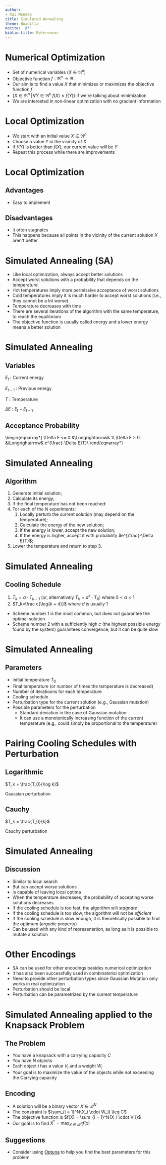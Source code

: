 ```yaml
---
author:
- Rui Mendes
title: Simulated Annealing
theme: Boadilla
nocite: '@*'
biblio-title: References
---
```


[//]: # (
pandoc -t beamer -H latex_preamble.tex -s --bibliography other.bib --filter pandoc-citeproc OtherParadigms.md  -o OtherParadigms.tex
)

# Numerical Optimization
- Set of numerical variables ($X \in \Re^n$)
- Objective function $f: \Re^n \rightarrow \Re$
- Our aim is to find a value $X$ that minimizes or maximizes the objective function $f$
- $\{X \in \Re^n \,|\, \forall Y \in \Re^n \; f(X) \le f(Y)\}$ if we're talking about minimization
- We are interested in non-linear optimization with no gradient information

# Local Optimization
- We start with an initial value $X \in \Re^n$
- Choose a value $Y$ in the vicinity of $X$
- If $f(Y)$ is better than $f(X$), our current value will be $Y$
- Repeat this process while there are improvements

# Local Optimization

## Advantages
- Easy to implement

## Disadvantages
- It often stagnates
- This happens because all points in the vicinity of the current solution $X$ aren't better

# Simulated Annealing (SA)
- Like local optimization, always accept better solutions
- Accept worst solutions with a probability that depends on the temperature
- Hot temperatures imply more permissive acceptance of worst solutions
- Cold temperatures imply it is much harder to accept worst solutions (i.e., they cannot be a lot worse)
- Temperature decreases with time
- There are several iterations of the algorithm with the same temperature, to reach the equilibrium
- The objective function is usually called energy and a lower energy means a better solution

# Simulated Annealing
## Variables
$E_t$
 : Current energy

$E_{t-1}$
 : Previous energy

$T$
 : Temperature

$\Delta E$
 : $E_{t} - E_{t-1}$

## Acceptance Probability
\begin{eqnarray*}
\Delta E <= 0 &\Longrightarrow& 1\\
\Delta E > 0  &\Longrightarrow& e^{\frac{-\Delta E}T}\\
\end{eqnarray*}

# Simulated Annealing
## Algorithm
1. 	Generate initial solution;
1. 	Calculate its energy;
1. 	If the final temperature has not been reached: 
1. 	For each of the $N$ experiments: 
	1. Locally perturb the current solution (may depend on the temperature);
	1. Calculate the energy of the new solution;
	1. If the energy is lower,  accept the new solution;
	1. If the energy is higher,  accept it with probability $e^{\frac{-\Delta E}T}$;
1. 	Lower the temperature and return to step 3.

# Simulated Annealing
## Cooling Schedule
1. $T_k = a \cdot T_{k-1}$ (or, alternatively $T_k = a^k \cdot T_0$) where $0 < a < 1$
1. $T_k=\frac c{\log{k + d}}$ where $d$ is usually 1
- Scheme number 1 is the most common, but does not guarantee the optimal solution
- Scheme number 2 with a sufficiently high $c$  (the highest possible energy found by the system) guarantees convergence; but it can be quite slow

# Simulated Annealing
## Parameters
- Initial temperature  $T_0$
- Final temperature (or number of times the temperature is decreased)
- Number of iteratioons for each temperature
- Cooling schedule
- Perturbation type for the current solution (e.g., Gaussian mutation)
- Possible parameters for the perturbation
    - Standard deviation in the case of Gaussian mutation
    - It can use a monotonically increasing function of the current temperature (e.g., could simply be proportional to the temperature)
	

# Pairing Cooling Schedules with Perturbation
## Logarithmic
$T_k = \frac{T_0}{\log k}$

Gaussian perturbation

## Cauchy
$T_k = \frac{T_0}{k}$

Cauchy perturbation

# Simulated Annealing
## Discussion
- Similar to local search
- But can accept worse solutions
- Is capable of leaving local optima
- When the temperature decreases, the probability of accepting worse solutions decreases
- If the cooling schedule is too fast, the algorithm will _stagnate_
- If the cooling schedule is too slow, the algorithm will not be _efficient_
- If the cooling schedule is slow enough, it is theoretically possible to find the optimum (_ergodic_ property)
- Can be used with any kind of representation, as long as it is possible to mutate a solution

# Other Encodings
- SA can be used for other encodings besides numerical optimization
- It has also been successfully used in combinatorial optimization
- Need to provide other perturbation types since Gaussian Mutation only works in real optimization
- Perturbation should be local
- Perturbation can be parametrized by the current temperature

# Simulated Annealing applied to the Knapsack Problem
## The Problem
- You have a knapsack with a carrying capacity $C$
- You have $N$ objects
- Each object $i$ has a value $V_i$ and a weight $W_i$
- Your goal is to maximize the value of the objects while not exceeding the Carrying capacity

## Encoding
- A solution will be a binary vector $X \in \mathcal{B}^N$
- The constraint is $\sum_{i = 1}^N{X_i \cdot W_i} \leq C$
- The objective function is $f(X) = \sum_{i = 1}^N{X_i \cdot V_i}$
- Our goal is to find $X^* = \max_{X \in \mathcal{B}^N} f(x)$

## Suggestions
- Consider using [Optuna](https://optuna.org/) to help you find the best parameters for this problem
